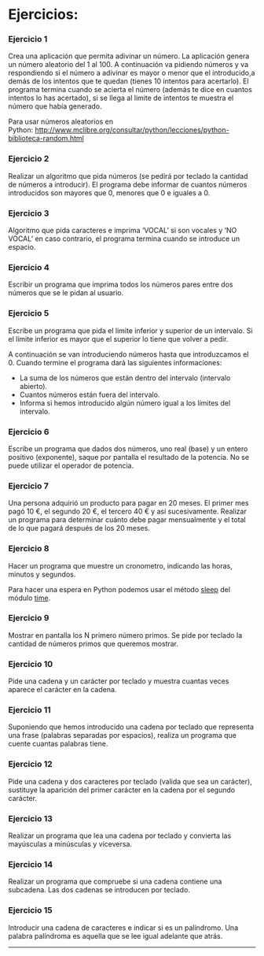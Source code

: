 <h1>Ejercicios: </h1>
<div>
<div>
<p><h3>Ejercicio 1<br /></h3></p>
<p>Crea una aplicaci&oacute;n que permita adivinar un n&uacute;mero. La aplicaci&oacute;n genera un n&uacute;mero aleatorio del 1 al 100. A continuaci&oacute;n va pidiendo n&uacute;meros y va respondiendo si el n&uacute;mero a adivinar es mayor o menor que el introducido,a dem&aacute;s de los intentos que te quedan (tienes 10 intentos para acertarlo). El programa termina cuando se acierta el n&uacute;mero (adem&aacute;s te dice en cuantos intentos lo has acertado), si se llega al limite de intentos te muestra el n&uacute;mero que hab&iacute;a generado.</p>
<p>Para usar n&uacute;meros aleatorios en Python:&nbsp;<a href="http://www.mclibre.org/consultar/python/lecciones/python-biblioteca-random.html">http://www.mclibre.org/consultar/python/lecciones/python-biblioteca-random.html</a></p>
<p><h3>Ejercicio 2<br /></h3></p>
<p>Realizar un algoritmo que pida n&uacute;meros (se pedir&aacute; por teclado la cantidad de n&uacute;meros a introducir). El programa debe informar de cuantos n&uacute;meros introducidos son mayores que 0, menores que 0 e iguales a 0.</p>
<p><h3>Ejercicio 3<br /></h3></p>
<p>Algoritmo que pida caracteres e imprima &lsquo;VOCAL&rsquo; si son vocales y &lsquo;NO VOCAL&rsquo; en caso contrario, el programa termina cuando se introduce un espacio.</p>
<p><h3>Ejercicio 4<br /></h3></p>
<p>Escribir un programa que imprima todos los n&uacute;meros pares entre dos n&uacute;meros que se le pidan al usuario.</p>
<p><h3>Ejercicio 5<br /></h3></p>
<p>Escribe un programa que pida el limite inferior y superior de un intervalo. Si el l&iacute;mite inferior es mayor que el superior lo tiene que volver a pedir.&nbsp;</p>
<p>A continuaci&oacute;n se van introduciendo n&uacute;meros hasta que introduzcamos el 0. Cuando termine el programa dar&aacute; las siguientes informaciones:</p>
<ul>
<li>La suma de los n&uacute;meros que est&aacute;n dentro del intervalo (intervalo abierto).</li>
<li>Cuantos n&uacute;meros est&aacute;n fuera del intervalo.</li>
<li>Informa si hemos introducido alg&uacute;n n&uacute;mero igual a los l&iacute;mites del intervalo.</li>
</ul>
<p><h3>Ejercicio 6<br /></h3></p>
<p>Escribe un programa que dados dos n&uacute;meros, uno real (base) y un entero positivo (exponente), saque por pantalla el resultado de la potencia. No se puede utilizar el operador de potencia.</p>
<p><h3>Ejercicio 7<br /></h3></p>
<p>Una persona adquiri&oacute; un producto para pagar en 20 meses. El primer mes pag&oacute; 10 &euro;, el segundo 20 &euro;, el tercero 40 &euro; y as&iacute; sucesivamente. Realizar un programa para determinar cu&aacute;nto debe pagar mensualmente y el total de lo que pagar&aacute; despu&eacute;s de los 20 meses.</p>
<p><h3>Ejercicio 8</h3></p>
<p>Hacer un programa que muestre un cronometro, indicando las horas, minutos y segundos.</p>
<p>Para hacer una espera en Python podemos usar el m&eacute;todo&nbsp;<a href="https://docs.python.org/3.7/library/time.html#time.sleep">sleep</a>&nbsp;del m&oacute;dulo&nbsp;<a href="https://docs.python.org/3.7/library/time.html">time</a>.</p>
<p><h3>Ejercicio 9</h3></p>
<p>Mostrar en pantalla los N primero n&uacute;mero primos. Se pide por teclado la cantidad de n&uacute;meros primos que queremos mostrar.</p>
<p><h3>Ejercicio 10</h3></p>
<p>Pide una cadena y un car&aacute;cter por teclado y muestra cuantas veces aparece el car&aacute;cter en la cadena.</p>
<p><h3>Ejercicio 11</h3></p>
<p>Suponiendo que hemos introducido una cadena por teclado que representa una frase (palabras separadas por espacios), realiza un programa que cuente cuantas palabras tiene.</p>
<p><h3>Ejercicio 12</h3></p>
<p>Pide una cadena y dos caracteres por teclado (valida que sea un car&aacute;cter), sustituye la aparici&oacute;n del primer car&aacute;cter en la cadena por el segundo car&aacute;cter.</p>
<p><h3>Ejercicio 13</h3></p>
<p>Realizar un programa que lea una cadena por teclado y convierta las may&uacute;sculas a min&uacute;sculas y viceversa.</p>
<p><h3>Ejercicio 14</h3></p>
<p>Realizar un programa que compruebe si una cadena contiene una subcadena. Las dos cadenas se introducen por teclado.</p>
<p><h3>Ejercicio 15</h3></p>
<p>Introducir una cadena de caracteres e indicar si es un pal&iacute;ndromo. Una palabra pal&iacute;ndroma es aquella que se lee igual adelante que atr&aacute;s.</p>
</div>
</div>
<hr />